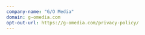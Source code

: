 ```yaml
---
company-name: "G/O Media"
domain: g-omedia.com
opt-out-url: https://g-omedia.com/privacy-policy/
---
```





